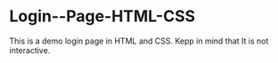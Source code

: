 # Login--Page-HTML-CSS
This is a demo login page in HTML and CSS.  Kepp in mind that It is not interactive.
